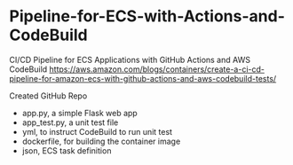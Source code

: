 # Pipeline-for-ECS-with-Actions-and-CodeBuild
CI/CD Pipeline for ECS Applications with GitHub Actions and AWS CodeBuild
https://aws.amazon.com/blogs/containers/create-a-ci-cd-pipeline-for-amazon-ecs-with-github-actions-and-aws-codebuild-tests/

Created GitHub Repo
- app.py, a simple Flask web app
- app_test.py, a unit test file
- yml, to instruct CodeBuild to run unit test
- dockerfile, for building the container image
- json, ECS task definition
